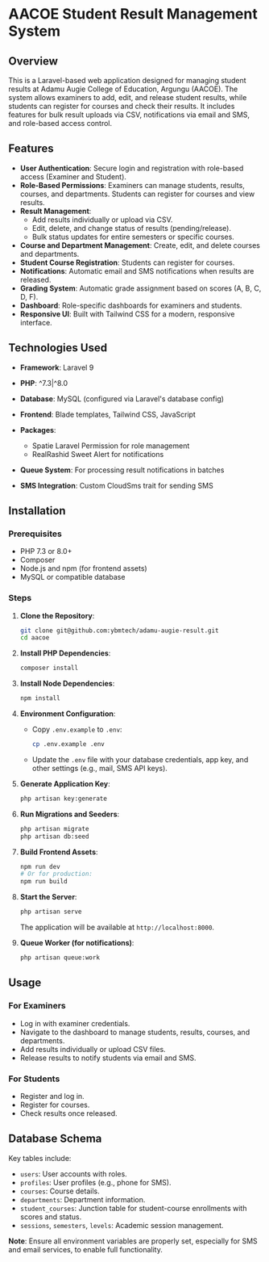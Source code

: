 # AACOE Student Result Management System

## Overview

This is a Laravel-based web application designed for managing student results at Adamu Augie College of Education, Argungu (AACOE). The system allows examiners to add, edit, and release student results, while students can register for courses and check their results. It includes features for bulk result uploads via CSV, notifications via email and SMS, and role-based access control.

## Features

- **User Authentication**: Secure login and registration with role-based access (Examiner and Student).
- **Role-Based Permissions**: Examiners can manage students, results, courses, and departments. Students can register for courses and view results.
- **Result Management**:
  - Add results individually or upload via CSV.
  - Edit, delete, and change status of results (pending/release).
  - Bulk status updates for entire semesters or specific courses.
- **Course and Department Management**: Create, edit, and delete courses and departments.
- **Student Course Registration**: Students can register for courses.
- **Notifications**: Automatic email and SMS notifications when results are released.
- **Grading System**: Automatic grade assignment based on scores (A, B, C, D, F).
- **Dashboard**: Role-specific dashboards for examiners and students.
- **Responsive UI**: Built with Tailwind CSS for a modern, responsive interface.

## Technologies Used

- **Framework**: Laravel 9
- **PHP**: ^7.3|^8.0
- **Database**: MySQL (configured via Laravel's database config)
- **Frontend**: Blade templates, Tailwind CSS, JavaScript
- **Packages**:
  - Spatie Laravel Permission for role management
  - RealRashid Sweet Alert for notifications
  
- **Queue System**: For processing result notifications in batches
- **SMS Integration**: Custom CloudSms trait for sending SMS

## Installation

### Prerequisites

- PHP 7.3 or 8.0+
- Composer
- Node.js and npm (for frontend assets)
- MySQL or compatible database


### Steps

1. **Clone the Repository**:
   ```bash
   git clone git@github.com:ybmtech/adamu-augie-result.git
   cd aacoe
   ```

2. **Install PHP Dependencies**:
   ```bash
   composer install
   ```

3. **Install Node Dependencies**:
   ```bash
   npm install
   ```

4. **Environment Configuration**:
   - Copy `.env.example` to `.env`:
     ```bash
     cp .env.example .env
     ```
   - Update the `.env` file with your database credentials, app key, and other settings (e.g., mail, SMS API keys).

5. **Generate Application Key**:
   ```bash
   php artisan key:generate
   ```

6. **Run Migrations and Seeders**:
   ```bash
   php artisan migrate
   php artisan db:seed
   ```

7. **Build Frontend Assets**:
   ```bash
   npm run dev
   # Or for production:
   npm run build
   ```

8. **Start the Server**:
   ```bash
   php artisan serve
   ```
   The application will be available at `http://localhost:8000`.

9. **Queue Worker (for notifications)**:
   ```bash
   php artisan queue:work
   ```

## Usage

### For Examiners
- Log in with examiner credentials.
- Navigate to the dashboard to manage students, results, courses, and departments.
- Add results individually or upload CSV files.
- Release results to notify students via email and SMS.

### For Students
- Register and log in.
- Register for courses.
- Check results once released.

## Database Schema

Key tables include:
- `users`: User accounts with roles.
- `profiles`: User profiles (e.g., phone for SMS).
- `courses`: Course details.
- `departments`: Department information.
- `student_courses`: Junction table for student-course enrollments with scores and status.
- `sessions`, `semesters`, `levels`: Academic session management.


**Note**: Ensure all environment variables are properly set, especially for SMS and email services, to enable full functionality.
